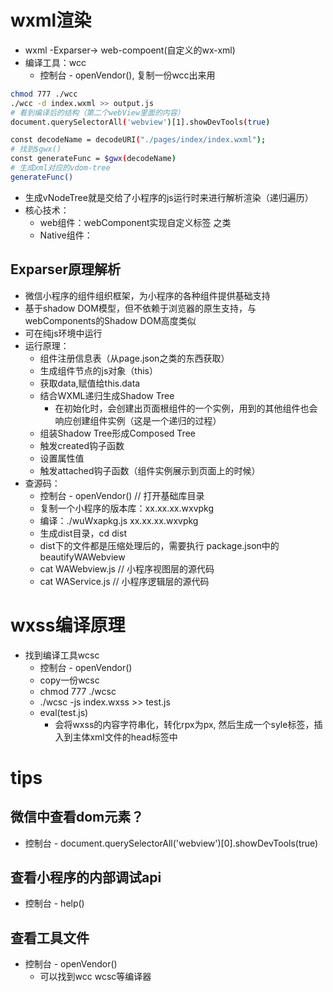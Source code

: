 # wxml渲染
- wxml -Exparser-> web-compoent(自定义的wx-xml)
- 编译工具：wcc
  - 控制台 - openVendor(), 复制一份wcc出来用
```bash
chmod 777 ./wcc
./wcc -d index.wxml >> output.js
# 看到编译后的结构（第二个webView里面的内容）
document.querySelectorAll('webview')[1].showDevTools(true)

const decodeName = decodeURI("./pages/index/index.wxml");
# 找到$gwx()
const generateFunc = $gwx(decodeName)
# 生成xml对应的vdom-tree
generateFunc()
```
- 生成vNodeTree就是交给了小程序的js运行时来进行解析渲染（递归遍历）
- 核心技术：
  - web组件：webComponent实现自定义标签 <wx-view>之类
  - Native组件：

## Exparser原理解析
- 微信小程序的组件组织框架，为小程序的各种组件提供基础支持
- 基于shadow DOM模型，但不依赖于浏览器的原生支持，与webComponents的Shadow DOM高度类似
- 可在纯js环境中运行
- 运行原理：
  - 组件注册信息表（从page.json之类的东西获取）
  - 生成组件节点的js对象（this）
  - 获取data,赋值给this.data
  - 结合WXML递归生成Shadow Tree
    - 在初始化时，会创建出页面根组件的一个实例，用到的其他组件也会响应创建组件实例（这是一个递归的过程）
  - 组装Shadow Tree形成Composed Tree
  - 触发created钩子函数
  - 设置属性值
  - 触发attached钩子函数（组件实例展示到页面上的时候）
- 查源码：
  - 控制台 - openVendor() // 打开基础库目录
  - 复制一个小程序的版本库：xx.xx.xx.wxvpkg
  - 编译：./wuWxapkg.js xx.xx.xx.wxvpkg
  - 生成dist目录，cd dist
  - dist下的文件都是压缩处理后的，需要执行 package.json中的 beautifyWAWebview
  - cat WAWebview.js // 小程序视图层的源代码
  - cat WAService.js // 小程序逻辑层的源代码

# wxss编译原理
- 找到编译工具wcsc
  - 控制台 - openVendor()
  - copy一份wcsc
  - chmod 777 ./wcsc
  - ./wcsc -js index.wxss >> test.js
  - eval(test.js)
    - 会将wxss的内容字符串化，转化rpx为px, 然后生成一个syle标签，插入到主体xml文件的head标签中


# tips
## 微信中查看dom元素？
- 控制台 - document.querySelectorAll('webview')[0].showDevTools(true)

## 查看小程序的内部调试api
- 控制台 - help()

## 查看工具文件
- 控制台 - openVendor()
  - 可以找到wcc wcsc等编译器